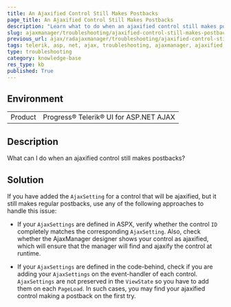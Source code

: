 ```yaml
---
title: An Ajaxified Control Still Makes Postbacks
page_title: An Ajaxified Control Still Makes Postbacks
description: "Learn what to do when an ajaxified control still makes postbacks in Telerik UI for ASP.NET AJAX."
slug: ajaxmanager/troubleshooting/ajaxified-control-still-makes-postbacks
previous_url: ajax/radajaxmanager/troubleshooting/ajaxified-control-still-makes-postbacks, controls/ajaxmanager/troubleshooting/ajaxified-control-still-makes-postbacks
tags: telerik, asp, net, ajax, troubleshooting, ajaxmanager, ajaxified, control, still, makes, postbacks
type: troubleshooting
category: knowledge-base
res_type: kb
published: True
---
```


## Environment

<table>
	<tbody>
		<tr>
			<td>Product</td>
			<td>Progress® Telerik® UI for ASP.NET AJAX</td>
		</tr>
	</tbody>
</table>

## Description

What can I do when an ajaxified control still makes postbacks?

## Solution

If you have added the `AjaxSetting` for a control that will be ajaxified, but it still makes regular postbacks, use any of the following approaches to handle this issue:

* If your `AjaxSettings` are defined in ASPX, verify whether the control `ID` completely matches the corresponding `AjaxSetting`. Also, check whether the AjaxManager designer shows your control as ajaxified, which will ensure that the manager will find and ajaxify the control at runtime.

* If your `AjaxSettings` are defined in the code-behind, check if you are adding your `AjaxSettings` on the event-handler of each control. `AjaxSettings` are not preserved in the `ViewState` so you have to add them on each `PageLoad`. In such cases, you may find your ajaxified control making a postback on the first try.
